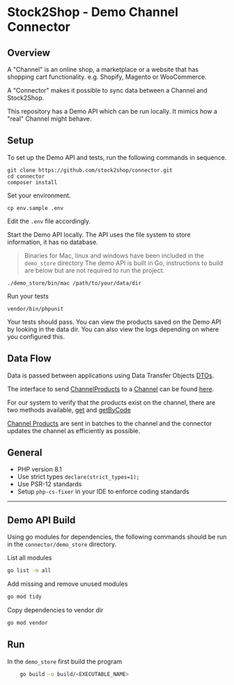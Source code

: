 # Stock2Shop - Demo Channel Connector

## Overview

A "Channel" is an online shop, a marketplace or a website that has shopping cart functionality.
e.g. Shopify, Magento or WooCommerce.

A "Connector" makes it possible to sync data between a Channel and Stock2Shop.

This repository has a Demo API which can be run locally.
It mimics how a "real" Channel might behave.

## Setup

To set up the Demo API and tests, run the following commands in sequence.  

```
git clone https://github.com/stock2shop/connector.git
cd connector
composer install
```

Set your environment.

```
cp env.sample .env
```

Edit the `.env` file accordingly. 

Start the Demo API locally.
The API uses the file system to store information, it has no database.

> Binaries for Mac, linux and windows have been included in the `demo_store` directory
> The demo API is built in Go, instructions to build are below but are not required 
> to run the project.

```
./demo_store/bin/mac /path/to/your/data/dir
```

Run your tests

```
vendor/bin/phpunit
```

Your tests should pass.
You can view the products saved on the Demo API by looking in the data dir.
You can also view the logs depending on where you configured this.

## Data Flow

Data is passed between applications using Data Transfer Objects [DTOs](https://github.com/stock2shop/share).

The interface to send [ChannelProducts](https://github.com/stock2shop/share/blob/master/src/DTO/ChannelProducts.php) to
a [Channel](https://github.com/stock2shop/share/blob/master/src/DTO/Channel.php) can be found
[here](https://github.com/stock2shop/share/blob/master/src/Channel/ChannelProductsInterface.php).

For our system to verify that the products exist on the channel, there are two methods available,
[get](https://github.com/stock2shop/share/blob/2ec36d6d4d60cff9ddea9df73786cfedef323fab/src/Channel/ChannelProductsInterface.php#L104)
and [getByCode](https://github.com/stock2shop/share/blob/2ec36d6d4d60cff9ddea9df73786cfedef323fab/src/Channel/ChannelProductsInterface.php#L75)

[Channel Products](https://github.com/stock2shop/share/blob/master/src/DTO/ChannelProducts.php) are sent in batches
to the channel and the connector updates the channel as efficiently as possible.

## General

- PHP version 8.1
- Use strict types `declare(strict_types=1);`
- Use PSR-12 standards
- Setup `php-cs-fixer` in your IDE to enforce coding standards

***
## Demo API Build

Using go modules for dependencies, the following commands should be run in the `connector/demo_store` directory.

List all modules
```bash
go list -m all
```

Add missing and remove unused modules
```bash
go mod tidy
```

Copy dependencies to vendor dir
```bash
go mod vendor
```

## Run

In the `demo_store` first build the program 
```bash
    go build -o build/<EXECUTABLE_NAME>
```
